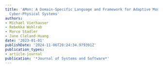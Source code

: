 ```yaml
---
title: 'AMon: A Domain-Specific Language and Framework for Adaptive Monitoring of
  Cyber-Physical Systems'
authors:
- Michael Vierhauser
- Rebekka Wohlrab
- Marco Stadler
- Jane Cleland-Huang
date: '2023-01-01'
publishDate: '2024-11-06T20:24:34.979391Z'
publication_types:
- article-journal
publication: '*Journal of Systems and Software*'
---
```

